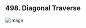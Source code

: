 ## 498. Diagonal Traverse

![image](https://user-images.githubusercontent.com/35042430/209458335-7697a2a4-2180-4930-885e-7813521958a3.png)
